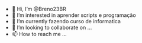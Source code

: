 - 👋 Hi, I’m @Breno23BR
- 👀 I’m interested in  aprender scripts e programação
- 🌱 I’m currently  fazendo curso de informatica
- 💞️ I’m looking to collaborate on ...
- 📫 How to reach me ...

<!---
Breno23BR/Breno23BR is a ✨ special ✨ repository because its `README.md` (this file) appears on your GitHub profile.
You can click the Preview link to take a look at your changes.
--->
